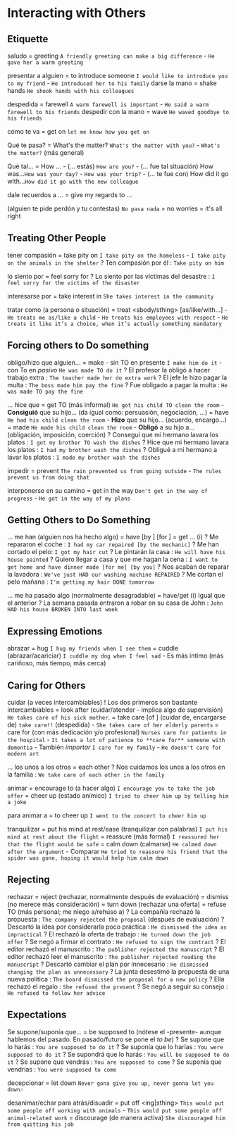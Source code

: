 # Interacting with Others


## Etiquette

saludo = greeting `A friendly greeting can make a big difference` - `He gave her a warm greeting`

presentar a alguien = to introduce someone `I would like to introduce you to my friend` - `He introduced her to his family`
darse la mano = shake hands `He shook hands with his colleagues`

despedida = farewell `A warm farewell is important` - `He said a warm farewell to his friends`
despedir con la mano = wave `He waved goodbye to his friends`

cómo te va = get on `let me know how you get on`

Qué te pasa? = What's the matter? `What's the matter with you?` - `What's the matter?` (más general)

Qué tal...
    = How ...
        - (... estás) `How are you?`
        - (... fue tal situación) How was...`How was your day?` - `How was your trip?`
        - (... te fue con) How did it go with...`How did it go with the new colleague`

dale recuerdos a ... = give my regards to ...

(alguien te pide perdón y tu contestas) `No pasa nada`
    = no worries
    = it's all right


## Treating Other People

tener compasión = take pity on `I take pity on the homeless` - `I take pity on the animals in the shelter`
    ? Ten compasión por él : `Take pity on him`

lo siento por
    = feel sorry for <sbody>
    ? Lo siento por las víctimas del desastre : `I feel sorry for the victims of the disaster`

interesarse por = take interest in `She takes interest in the community`

tratar como (a persona o situación)
    = treat <sbody/sthing> [as/like/with...]
        - `He treats me as/like a child` - `He treats his employees with respect`
        - `He treats it like it’s a choice, when it’s actually something mandatory`

## Forcing others to Do something

obligo/hizo que alguien...
    = make
        - sin TO en presente `I make him do it`
        - con To en _pasivo_ `He was made TO do it`
    ? El profesor la obligó a hacer trabajo extra : `The teacher made her do extra work`
    ? El jefe le hizo pagar la multa : `The boss made him pay the fine`
    ? Fue obligado a pagar la multa : `He was made TO pay the fine`

... hice que <alguien> <hiciera algo>
    = get <sbody> TO <base> <sthing> (más informal) `He got his child TO clean the room`
        - **Consiguió** que su hijo... (da igual como: persuasión, negociación, ...)
    = have <sbody> <base> <sthing> `He had his child clean the room`
        - **Hizo** que su hijo...  (acuerdo, encargo...)
    = made <sbody> <base> <sthing> `He made his child clean the room`
        - **Obligó** a su hijo a... (obligación, imposición, coerción)
    ? Conseguí que mi hermano lavara los platos : `I got my brother TO wash the dishes`
    ? Hice que mi hermano lavara los platos : `I had my brother wash the dishes`
    ? Obligué a mi hermano a lavar los platos : `I made my brother wash the dishes`



impedir = prevent `The rain prevented us from going outside` - `The rules prevent us from doing that`

interponerse en su camino = get in the way `Don't get in the way of progress` - `He got in the way of my plans`


## Getting Others to Do Something

... me han <hecho algo> (alguien nos ha hecho algo)
    = have <sthing> <done> [by <sbody>] [for <sbody>]
    = get ... (i)
    ? Me repararon el coche : `I had my car repaired [by the mechanic]`
    ? Me han cortado el pelo: `I got my hair cut`
    ? Le pintarán la casa : `He will have his house painted`
    ? Quiero llegar a casa y que me hagan la cena : `I want to get home and have dinner made [for me] [by you]`
    ? Nos acaban de reparar la lavadora : `We've just HAD our washing machine REPAIRED`
    ? Me cortan el pelo mañana : `I'm getting my hair DONE tomorrow`

... me ha pasado algo (normalmente desagradable)
    = have/get <sthing> <done> (i) Igual que el anterior
    ? La semana pasada entraron a robar en su casa de John : `John HAD his house BROKEN INTO last week`


## Expressing Emotions


abrazar
    = hug `I hug my friends when I see them`
    = cuddle (abrazar/acariciar) `I cuddle my dog when I feel sad`
        - Es más íntimo (más cariñoso, más tiempo, más cerca)


## Caring for Others

cuidar (a veces intercambiables)
    ! Los dos primeros son bastante intercambiables
    = look after (cuidar/atender - implica algo de supervisión) `He takes care of his sick mother`.
    = take care [of <sbody>] (cuidar de, encargarse de) `take care!!` (despedida) - `She takes care of her elderly parents`
    = care for (con más dedicación y/o profesional) `Nurses care for patients in the hospital` - `It takes a lot of patience to **care for** someone with dementia`
        - También _importar_ `I care for my family` - `He doesn't care for modern art`

... los unos a los otros
    = each other
    ? Nos cuidamos los unos a los otros en la familia : `We take care of each other in the family`

animar
    = encourage <sbody> to (a hacer algo) `I encourage you to take the job offer`
    = cheer up (estado anímico) `I tried to cheer him up by telling him a joke`

para animar a =  to cheer up `I went to the concert to cheer him up`

tranquilizar
    = put his mind at rest/ease (tranquilizar con palabras) `I put his mind at rest about the flight`
    = reassure (más formal) `I reassured her that the flight would be safe`
    = calm down (calmarse) `He calmed down after the argument`
        - Comparar `He tried to reassure his friend that the spider was gone, hoping it would help him calm down`

## Rejecting

rechazar
    = reject <ing> (rechazar, normalmente después de evaluación)
    = dismiss <ing> (no merece más consideración)
    = turn down (rechazar una oferta)
    = refuse TO <base> (más personal; me niego a/rehúso a)
    ? La compañía rechazó la propuesta : `The company rejected the proposal` (después de evaluación)
    ? Descartó la idea por considerarla poco práctica : `He dismissed the idea as impractical`
    ? El rechazó la oferta de trabajo : `He turned down the job offer`
    ? Se negó a firmar el contrato : `He refused to sign the contract`
    ? El editor rechazó el manuscrito : `The publisher rejected the manuscript`
    ? El editor rechazó leer el manuscrito : `The publisher rejected reading the manuscript`
    ? Descartó cambiar el plan por innecesario : `He dismissed changing the plan as unnecessary`
    ? La junta desestimó la propuesta de una nueva política : `The board dismissed the proposal for a new policy`
    ? Ella rechazó el regalo : `She refused the present`
    ? Se negó a seguir su consejo : `He refused to follow her advice`


## Expectations

Se supone/suponía que...
    = be supposed to <base>  (nótese el <base> -presente- aunque hablemos del pasado. En pasado/futuro se pone el _to be_)
    ? Se supone que lo harás : `You are supposed to do it`
    ? Se suponía que lo harías : `You were supposed to do it`
    ? Se supondrá que lo harás : `You will be supposed to do it`
    ? Se supone que vendrás : `You are supposed to come`
    ? Se suponía que vendrías : `You were supposed to come`

decepcionar = let down `Never gona give you up, never gonna let you down🎶`


desanimar/echar para atrás/disuadir
    = put <sbody> off <ing|sthing> `This would put some people off working with animals` - `This would put some people off animal-related work`
    = discourage (de manera activa) `She discouraged him from quitting his job`

